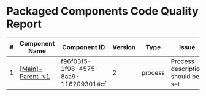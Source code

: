 # Packaged Components Code Quality Report
|#|Component Name|Component ID|Version|Type|Issue|Issue Type|Priority|
|---|---|---|---|---|---|---|---|
|1|[[Main]-Parent-v1](Report/Training-Darko-Mirchevski/Root/Parent/[Main]-Parent-v1.xml)|f96f03f5-1f98-4575-8aa9-1162093014cf|2|process|Process description should be set|CODE_SMELL|MINOR|
